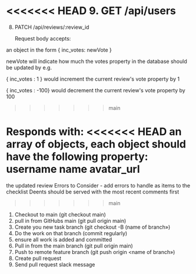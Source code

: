 <<<<<<< HEAD
9. GET /api/users
=======
8. PATCH /api/reviews/:review_id

   Request body accepts:

an object in the form { inc_votes: newVote }

newVote will indicate how much the votes property in the database should be updated by
e.g.

{ inc_votes : 1 } would increment the current review's vote property by 1

{ inc_votes : -100} would decrement the current review's vote property by 100
>>>>>>> main

Responds with:
<<<<<<< HEAD
an array of objects, each object should have the following property:
username
name
avatar_url
=======

the updated review
Errors to Consider - add errors to handle as items to the checklist
Deents should be served with the most recent comments first
>>>>>>> main

1. Checkout to main (git checkout main)
2. pull in from GitHubs main (git pull origin main)
3. Create you new task branch (git checkout -B (name of branch»)
4. Do the work on that branch (commit regularly)
5. ensure all work is added and committed
6. Pull in from the main branch (git pull origin main)
7. Push to remote feature branch (git push origin <name of branch»)
8. Create pull request
9. Send pull request slack message
